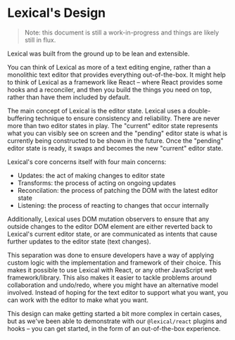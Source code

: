# Lexical's Design

> Note: this document is still a work-in-progress and things are likely still in flux.

Lexical was built from the ground up to be lean and extensible.

You can think of Lexical as more of a text editing engine, rather than a monolithic text
editor that provides everything out-of-the-box. It might help to think of Lexical as
a framework like React – where React provides some hooks and a reconciler, and then you
build the things you need on top, rather than have them included by default.

The main concept of Lexical is the editor state. Lexical uses a double-buffering technique
to ensure consistency and reliability. There are never more than two editor states in play.
The "current" editor state represents what you can visibly see on screen and the "pending"
editor state is what is currently being constructed to be shown in the future. Once the
"pending" editor state is ready, it swaps and becomes the new "current" editor state.

Lexical's core concerns itself with four main concerns:

- Updates: the act of making changes to editor state
- Transforms: the process of acting on ongoing updates
- Reconcilation: the process of patching the DOM with the latest editor state
- Listening: the process of reacting to changes that occur internally

Additionally, Lexical uses DOM mutation observers to ensure that any outside changes to
the editor DOM element are either reverted back to Lexical's current editor state, or are
communicated as intents that cause further updates to the editor state (text changes).

This separation was done to ensure developers have a way of applying custom logic with the
implementation and framework of their choice. This makes it possible to use Lexical with
React, or any other JavaScript web framework/library. This also makes it easier to tackle
problems around collaboration and undo/redo, where you might have an alternative model involved.
Instead of hoping for the text editor to support what you want, you can work with the editor
to make what you want.

This design can make getting started a bit more complex in certain cases, but as we've been
able to demonstrate with our `@lexical/react` plugins and hooks – you can get started, in the
form of an out-of-the-box experience.